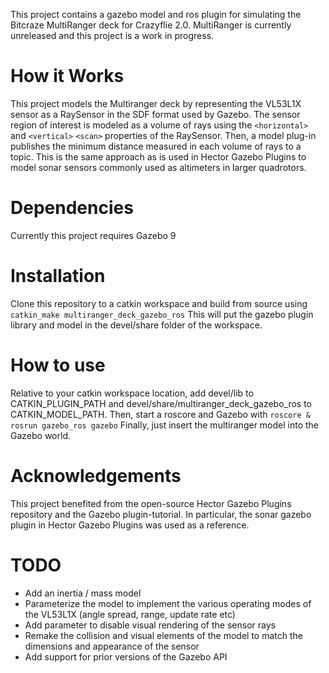 This project contains a gazebo model and ros plugin for simulating the Bitcraze MultiRanger deck for Crazyflie 2.0.
MultiRanger is currently unreleased and this project is a work in progress.

# How it Works
This project models the Multiranger deck by representing the VL53L1X sensor as a RaySensor in the SDF format used by Gazebo.
The sensor region of interest is modeled as a volume of rays using the `<horizontal>` and `<vertical>` `<scan>` properties of the RaySensor.
Then, a model plug-in publishes the minimum distance measured in each volume of rays to a topic.
This is the same approach as is used in Hector Gazebo Plugins to model sonar sensors commonly used as altimeters in larger quadrotors.

# Dependencies
Currently this project requires Gazebo 9

# Installation
Clone this repository to a catkin workspace and build from source using
`catkin_make multiranger_deck_gazebo_ros`
This will put the gazebo plugin library and model in the devel/share folder of the workspace.

# How to use
Relative to your catkin workspace location, add devel/lib to CATKIN_PLUGIN_PATH
and devel/share/multiranger_deck_gazebo_ros to CATKIN_MODEL_PATH.
Then, start a roscore and Gazebo with
`roscore & rosrun gazebo_ros gazebo`
Finally, just insert the multiranger model into the Gazebo world.

# Acknowledgements
This project benefited from the open-source Hector Gazebo Plugins repository and the Gazebo plugin-tutorial.
In particular, the sonar gazebo plugin in Hector Gazebo Plugins was used as a reference.

# TODO
- Add an inertia / mass model
- Parameterize the model to implement the various operating modes of the VL53L1X (angle spread, range, update rate etc)
- Add parameter to disable visual rendering of the sensor rays
- Remake the collision and visual elements of the model to match the dimensions and appearance of the sensor
- Add support for prior versions of the Gazebo API
